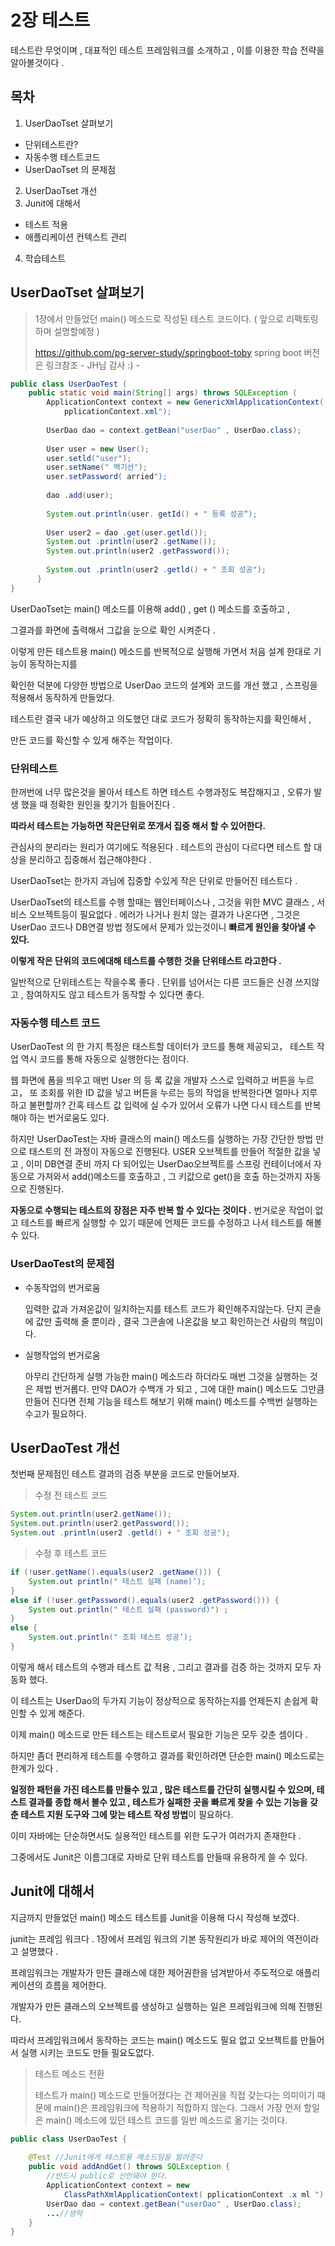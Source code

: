 # 2장 테스트 

테스트란 무엇이며 , 대표적인 테스트 프레임워크를 소개하고 , 이를 이용한 학습 전략을 알아볼것이다 .

## 목차

1.  UserDaoTset 살펴보기
   - 단위테스트란?
   - 자동수행 테스트코드
   - UserDaoTset 의 문제점
2.  UserDaoTset 개선
3.  Junit에 대해서 
   - 테스트 적용
   - 애플리케이션 컨텍스트 관리
4. 학습테스트

## UserDaoTset 살펴보기

> 1장에서 만들었던 main() 메소드로 작성된 테스트 코드이다. ( 앞으로 리팩토링하며 설명할예정 )
>
>  https://github.com/pg-server-study/springboot-toby spring boot 버전은 링크참조 -  JH님 감사 :) -

```java
public class UserDaoTest ( 
	public static void main(String[] args) throws SQLException ( 
		ApplicationContext context = new GenericXmlApplicationContext( 
			pplicationContext.xml"); 
            
		UserDao dao = context.getBean("userDao" , UserDao.class);
            
		User user = new User(); 
		user.setld("user"); 
		user.setName(" 백기선"); 
		user.setPassword( arried"); 
                         
		dao .add(user); 
                         
		System.out.println(user. getId() + " 등록 성공“); 
                           
		User user2 = dao .get(user.getld()); 
		System.out .println(user2 .getName()); 
		System.out.println(user2 .getPassword()); 
                           
		System.out .println(user2 .getld() + " 조회 성공");
      }
}
```

UserDaoTset는 main() 메소드를 이용해 add() , get () 메소드를 호출하고 , 

그결과를 화면에 출력해서 그값을 눈으로 확인 시켜준다 .

이렇게 만든 테스트용 main() 메소드를 반복적으로 실행해 가면서 처음 설계 한대로 기능이 동작하는지를

확인한 덕분에 다양한 방법으로 UserDao 코드의 설계와 코드를 개선 했고 , 스프링을 적용해서 동작하게 만들었다.

테스트란 결국 내가 예상하고 의도했던 대로 코드가 정확히 동작하는지를 확인해서 , 

만든 코드를 확신할 수 있게 해주는 작업이다.

### 단위테스트 

한꺼번에 너무 많은것을 몰아서 테스트 하면 테스트 수행과정도 복잡해지고 , 오류가 발생 했을 때 정확한 원인을 찾기가 힘들어진다 .

**따라서 테스트는 가능하면 작은단위로 쪼개서 집중 해서 할 수 있어한다.**

관심사의 분리라는 원리가 여기에도 적용된다 . 테스트의 관심이 다르다면 테스트 할 대상을 분리하고 집중해서 접근해야한다 .

UserDaoTset는 한가지 과님에 집중할 수있게 작은 단위로 만들어진 테스트다 .

UserDaoTset의 테스트를 수행 할때는 웹인터페이스나 , 그것을 위한 MVC 클래스 , 서비스 오브젝트등이 필요없다 . 에러가 나거나 원치 않는 결과가 나온다면 , 그것은 UserDao 코드나 DB연결 방법 정도에서 문제가 있는것이니 **빠르게 원인을 찾아낼 수 있다.**

**이렇게 작은 단위의 코드에대해 테스트를 수행한 것을 단위테스트 라고한다 .**

일반적으로 단위테스트는 작을수록 좋다 . 단위를 넘어서는 다른 코드들은 신경 쓰지않고 , 참여하지도 않고 테스트가 동작할 수 있다면 좋다.

### 자동수행 테스트 코드

UserDaoTest 의 한 가지 특정은 태스트할 데이터가 코드를 통해 제공되고， 테스트 작업  역시 코드를 통해 자동으로 실행한다는 점이다.

웹 화면에 폼을 띄우고 매번 User 의 등  록 값을 개발자 스스로 입력하고 버튼을 누르고， 또 조회를 위한 ID 값을 넣고 버튼을  누르는 등의 작업을 반복한다면 얼마나 지루하고 불편할까? 간혹 테스트 값 입력에 실  수가 있어서 오류가 나면 다시 테스트를 반복해야 하는 번거로움도 있다.

하지만 UserDaoTest는 자바 클래스의 main() 메소드를 실행하는 가장 간단한 방법  만으로 태스트의 전 과정이 자동으로 진행된다. USER 오브젝트를 만들어 적절한 값을 넣고 , 이미 DB연결 준비 까지 다 되어있는 UserDao오브젝트를 스프링 컨테이너에서 자동으로 가져와서 add()메소드를 호출하고 , 그 키값으로 get()을 호출 하는것까지 자동으로 진행된다.

**자동으로 수행되는 테스트의 장점은 자주 반복 할 수 있다는 것이다 .** 번거로운 작업이 없고 테스트를 빠르게 실행할 수 있기 때문에 언제든 코드를 수정하고 나서 테스트를 해볼수 있다.

### UserDaoTest의 문제점

- 수동작업의 번거로움

  입력한 값과 가져온값이 일치하는지를 테스트 코드가 확인해주지않는다. 단지 콘솔에 값만 출력해 줄 뿐이라 , 결국 그콘솔에 나온값을 보고 확인하는건 사람의 책임이다.

- 실행작업의 번거로움

  아무리 간단하게 실행 가능한 main() 메소드라 하더라도 매번 그것을 실행하는 것은 제법 번거롭다. 만약 DAO가 수백개 가 되고 , 그에 대한 main() 메소드도 그만큼 만들어 진다면 전체 기능을 테스트 해보기 위해 main() 메소드를 수백번 실행하는 수고가 필요하다.

## UserDaoTest 개선

첫번째 문제점인 테스트 결과의 검증 부분을 코드로 만들어보자.

> 수정 전 테스트 코드

```java
System.out.println(user2.getName()); 
System.out.println(user2.getPassword()); 
System.out .println(user2 .getld() + " 조회 성공"); 
```

> 수정 후 테스트 코드 

```java
if (!user.getName().equals(user2 .getName())) { 
	System.out println(" 테스트 실패 (name)‘); 
}
else if (!user.getPassword().equals(user2 .getPassword())) {
	System out.println(" 테스트 실패 (password)") ; 
}
else {
	System.out.println(" 조회 테스트 성공’);
}
```

이렇게 해서 테스트의 수행과 테스트 값 적용 , 그리고 결과를 검증 하는 것까지 모두 자동화 했다.

이 테스트는 UserDao의 두가지 기능이 정상적으로 동작하는지를 언제든지 손쉽게 확인할 수 있게 해준다.

이제 main() 메소드로 만든 테스트는 테스트로서 필요한 기능은 모두 갖춘 셈이다 .

하지만 좀더 편리하게 테스트를 수행하고 결과를 확인하려면 단순한 main() 메소드로는 한계가 있다 .

**일정한 패턴을 가진 테스트를 만들수 있고 , 많은 테스트를 간단히 실행시킬 수 있으며, 테스트 결과를 종합 해서 볼수 있고 , 테스트가 실패한 곳을 빠르게 찾을 수 있는 기능을 갖춘 테스트 지원 도구와 그에 맞는 테스트 작성 방법**이 필요하다.

이미 자바에는 단순하면서도 실용적인 테스트를 위한 도구가 여러가지 존재한다 .

그중에서도 Junit은 이름그대로 자바로 단위 테스트를 만들때 유용하게 쓸 수 있다.

## Junit에 대해서 

지금까지 만들었던 main()  메소드 테스트를 Junit을 이용해 다시 작성해 보겠다.

junit는 프레임 워크다 . 1장에서 프레임 워크의 기본 동작원리가 바로 제어의 역전이라고 설명했다 .

프레임워크는 개발자가 만든 클래스에 대한 제어권한을 넘겨받아서 주도적으로 애플리케이션의 흐름을 제어한다.

개발자가 만든 클래스의 오브젝트를 생성하고 실행하는 일은 프레임워크에 의해 진행된다.

따라서 프레임워크에서 동작하는 코드는 main() 메소드도 필요 없고 오브젝트를 만들어서 실행 시키는 코드도 만들 필요도없다.

> 테스트 메소드 전환
>
> 테스트가 main() 메소드로 만들어졌다는 건 제어권을 직접 갖는다는 의미이기 때문에 main()은 프레임워크에 적용하기 적합하지 않는다. 그래서 가장 먼저 할일은 main() 메소드에 있던 테스트 코드를 일반 메소드로 옮기는 것이다.

```java
public class UserDaoTest {
    
    @Test //Junit에게 테스트용 메소드임을 알려준다 
	public void addAndGet() throws SQLException {	
        //반드시 public로 선언돼야 한다.
		ApplicationContext context = new 
			ClassPathXmlApplicationContext( pplicationContext .x ml ") ; 
		UserDao dao = context.getBean("userDao" , UserDao.class);
		...//생략
	}
}
```



